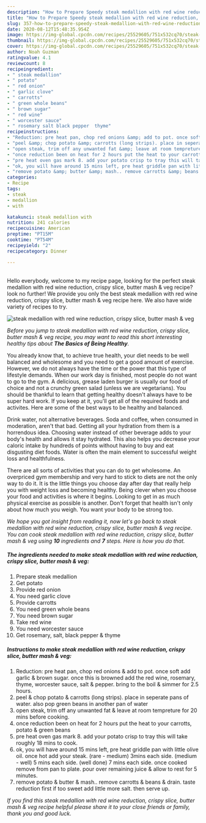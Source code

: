```yaml
---
description: "How to Prepare Speedy steak medallion with red wine reduction, crispy slice, butter mash &amp;amp; veg"
title: "How to Prepare Speedy steak medallion with red wine reduction, crispy slice, butter mash &amp;amp; veg"
slug: 357-how-to-prepare-speedy-steak-medallion-with-red-wine-reduction-crispy-slice-butter-mash-and-amp-veg
date: 2020-08-12T15:48:35.954Z
image: https://img-global.cpcdn.com/recipes/25529605/751x532cq70/steak-medallion-with-red-wine-reduction-crispy-slice-butter-mash-veg-recipe-main-photo.jpg
thumbnail: https://img-global.cpcdn.com/recipes/25529605/751x532cq70/steak-medallion-with-red-wine-reduction-crispy-slice-butter-mash-veg-recipe-main-photo.jpg
cover: https://img-global.cpcdn.com/recipes/25529605/751x532cq70/steak-medallion-with-red-wine-reduction-crispy-slice-butter-mash-veg-recipe-main-photo.jpg
author: Noah Guzman
ratingvalue: 4.1
reviewcount: 8
recipeingredient:
- " steak medallion"
- " potato"
- " red onion"
- " garlic clove"
- " carrotts"
- " green whole beans"
- " brown sugar"
- " red wine"
- " worcester sauce"
- " rosemary salt black pepper  thyme"
recipeinstructions:
- "Reduction: pre heat pan, chop red onions &amp; add to pot. once soft add garlic &amp; brown sugar. once this is browned add the red wine, rosemary, thyme, worcester sauce, salt &amp; pepper. bring to the boil &amp; simmer for 2.5 hours."
- "peel &amp; chop potato &amp; carrotts (long strips). place in seperate pans of water. also pop green beans in another pan of water"
- "open steak, trim off any unwanted fat &amp; leave at room tempreture for 20 mins before cooking."
- "once reduction been on heat for 2 hours put the heat to your carrotts, potato &amp; green beans"
- "pre heat oven gas mark 8. add your potato crisp to tray this will take roughly 18 mins to cook."
- "ok, you will have around 15 mins left, pre heat griddle pan with little olive oil. once hot add your steak. (rare - medium) 3mins each side. (medium - well) 5 mins each side. (well done) 7 mins each side. once cooked remove from pan to plate. pour over remaining juice &amp; allow to rest for 5 minutes."
- "remove potato &amp; butter &amp; mash.. remove carrotts &amp; beans &amp; drain. taste reduction first if too sweet add little more salt. then serve up."
categories:
- Recipe
tags:
- steak
- medallion
- with

katakunci: steak medallion with 
nutrition: 241 calories
recipecuisine: American
preptime: "PT15M"
cooktime: "PT54M"
recipeyield: "2"
recipecategory: Dinner

---
```

<br>
Hello everybody, welcome to my recipe page, looking for the perfect steak medallion with red wine reduction, crispy slice, butter mash &amp; veg recipe? look no further! We provide you only the best steak medallion with red wine reduction, crispy slice, butter mash &amp; veg recipe here. We also have wide variety of recipes to try.
<br>


![steak medallion with red wine reduction, crispy slice, butter mash &amp; veg](https://img-global.cpcdn.com/recipes/25529605/751x532cq70/steak-medallion-with-red-wine-reduction-crispy-slice-butter-mash-veg-recipe-main-photo.jpg)

<i>Before you jump to steak medallion with red wine reduction, crispy slice, butter mash &amp; veg recipe, you may want to read this short interesting healthy tips about <strong>The Basics of Being Healthy</strong>.</i>

You already know that, to achieve true health, your diet needs to be well balanced and wholesome and you need to get a good amount of exercise. However, we do not always have the time or the power that this type of lifestyle demands. When our work day is finished, most people do not want to go to the gym. A delicious, grease laden burger is usually our food of choice and not a crunchy green salad (unless we are vegetarians). You should be thankful to learn that getting healthy doesn't always have to be super hard work. If you keep at it, you'll get all of the required foods and activites. Here are some of the best ways to be healthy and balanced.

Drink water, not alternative beverages. Soda and coffee, when consumed in moderation, aren't that bad. Getting all your hydration from them is a horrendous idea. Choosing water instead of other beverage adds to your body's health and allows it stay hydrated. This also helps you decrease your caloric intake by hundreds of points without having to buy and eat disgusting diet foods. Water is often the main element to successful weight loss and healthfulness.

There are all sorts of activities that you can do to get wholesome. An overpriced gym membership and very hard to stick to diets are not the only way to do it. It is the little things you choose day after day that really help you with weight loss and becoming healthy. Being clever when you choose your food and activities is where it begins. Looking to get in as much physical exercise as possible is another. Don't forget that health isn't only about how much you weigh. You want your body to be strong too. 


<i>We hope you got insight from reading it, now let's go back to steak medallion with red wine reduction, crispy slice, butter mash &amp; veg recipe. You can cook steak medallion with red wine reduction, crispy slice, butter mash &amp; veg using <strong>10</strong> ingredients and <strong>7</strong> steps. Here is how you do that.
</i>

##### The ingredients needed to make steak medallion with red wine reduction, crispy slice, butter mash &amp; veg:

1. Prepare  steak medallion
1. Get  potato
1. Provide  red onion
1. You need  garlic clove
1. Provide  carrotts
1. You need  green whole beans
1. You need  brown sugar
1. Take  red wine
1. You need  worcester sauce
1. Get  rosemary, salt, black pepper &amp; thyme


##### Instructions to make steak medallion with red wine reduction, crispy slice, butter mash &amp; veg:

1. Reduction: pre heat pan, chop red onions &amp; add to pot. once soft add garlic &amp; brown sugar. once this is browned add the red wine, rosemary, thyme, worcester sauce, salt &amp; pepper. bring to the boil &amp; simmer for 2.5 hours.
1. peel &amp; chop potato &amp; carrotts (long strips). place in seperate pans of water. also pop green beans in another pan of water
1. open steak, trim off any unwanted fat &amp; leave at room tempreture for 20 mins before cooking.
1. once reduction been on heat for 2 hours put the heat to your carrotts, potato &amp; green beans
1. pre heat oven gas mark 8. add your potato crisp to tray this will take roughly 18 mins to cook.
1. ok, you will have around 15 mins left, pre heat griddle pan with little olive oil. once hot add your steak. (rare - medium) 3mins each side. (medium - well) 5 mins each side. (well done) 7 mins each side. once cooked remove from pan to plate. pour over remaining juice &amp; allow to rest for 5 minutes.
1. remove potato &amp; butter &amp; mash.. remove carrotts &amp; beans &amp; drain. taste reduction first if too sweet add little more salt. then serve up.


<i>If you find this steak medallion with red wine reduction, crispy slice, butter mash &amp; veg recipe helpful please share it to your close friends or family, thank you and good luck.</i>
